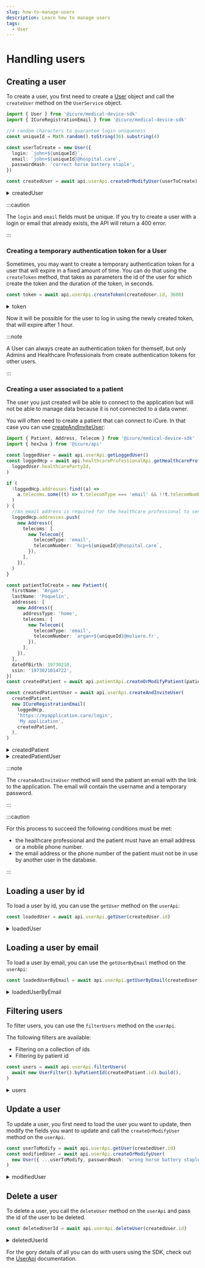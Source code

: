 ```yaml
---
slug: how-to-manage-users
description: Learn how to manage users
tags:
  - User
---
```


# Handling users

## Creating a user

To create a user, you first need to create a [User](../references/classes/User.md) object and call the `createUser` method on the `UserService` object.

<!-- file://code-samples/how-to/manage-users/index.mts snippet:Create a user-->
```typescript
import { User } from '@icure/medical-device-sdk'
import { ICureRegistrationEmail } from '@icure/medical-device-sdk'

//4 random characters to guarantee login uniqueness
const uniqueId = Math.random().toString(36).substring(4)

const userToCreate = new User({
  login: `john+${uniqueId}`,
  email: `john+${uniqueId}@hospital.care`,
  passwordHash: 'correct horse battery staple',
})

const createdUser = await api.userApi.createOrModifyUser(userToCreate)
```

<!-- output://code-samples/how-to/manage-users/createdUser.txt -->
<details>
<summary>createdUser</summary>

```json
{
  "id": "aa2b997f-4940-47ce-9db4-bf424964c348",
  "rev": "1-f754b92c9c89dc85bf10a5ba40473b75",
  "created": 1682493643604,
  "login": "john+csez0lmfp",
  "passwordHash": "*",
  "groupId": "ic-e2etest-medtech-docs",
  "email": "john+csez0lmfp@hospital.care",
  "properties": {},
  "roles": {},
  "sharingDataWith": {},
  "authenticationTokens": {}
}
```
</details>


:::caution

The `login` and `email` fields must be unique. If you try to create a user with a login or email that already exists, the API will return a 400 error.

:::

### Creating a temporary authentication token for a User

Sometimes, you may want to create a temporary authentication token for a user that will expire in a fixed amount of time. 
You can do that using the `createToken` method, that takes as parameters the id of the user for which create the token 
and the duration of the token, in seconds.

<!-- file://code-samples/how-to/manage-users/index.mts snippet:Create a token-->
```typescript
const token = await api.userApi.createToken(createdUser.id, 3600)
```

<!-- output://code-samples/how-to/manage-users/token.txt -->
<details>
<summary>token</summary>

```text
f7b331b7-75de-4cc3-b5e1-fae71113fa9a
```
</details>

Now it will be possible for the user to log in using the newly created token, that will expire after 1 hour.

:::note

A User can always create an authentication token for themself, 
but only Admins and Healthcare Professionals from create authentication tokens for other users.  


:::

### Creating a user associated to a patient

The user you just created will be able to connect to the application but will not be able to manage data because it is not connected to a data owner.

You will often need to create a patient that can connect to iCure. In that case you can use [createAndInviteUser](/sdks/references/apis/UserApi#createandinviteuser):

<!-- file://code-samples/how-to/manage-users/index.mts snippet:Create a patient user-->
```typescript
import { Patient, Address, Telecom } from '@icure/medical-device-sdk'
import { hex2ua } from '@icure/api'

const loggedUser = await api.userApi.getLoggedUser()
const loggedHcp = await api.healthcareProfessionalApi.getHealthcareProfessional(
  loggedUser.healthcarePartyId,
)

if (
  !loggedHcp.addresses.find((a) =>
    a.telecoms.some((t) => t.telecomType === 'email' && !!t.telecomNumber),
  )
) {
  //An email address is required for the healthcare professional to send the invitation
  loggedHcp.addresses.push(
    new Address({
      telecoms: [
        new Telecom({
          telecomType: 'email',
          telecomNumber: `hcp+${uniqueId}@hospital.care`,
        }),
      ],
    }),
  )
}

const patientToCreate = new Patient({
  firstName: 'Argan',
  lastName: 'Poquelin',
  addresses: [
    new Address({
      addressType: 'home',
      telecoms: [
        new Telecom({
          telecomType: 'email',
          telecomNumber: `argan+${uniqueId}@moliere.fr`,
        }),
      ],
    }),
  ],
  dateOfBirth: 19730210,
  ssin: '1973021014722',
})
const createdPatient = await api.patientApi.createOrModifyPatient(patientToCreate)

const createdPatientUser = await api.userApi.createAndInviteUser(
  createdPatient,
  new ICureRegistrationEmail(
    loggedHcp,
    'https://myapplication.care/login',
    'My application',
    createdPatient,
  ),
)
```

<!-- output://code-samples/how-to/manage-users/createdPatient.txt -->
<details>
<summary>createdPatient</summary>

```json
{
  "id": "daf57bd4-a644-41e2-a724-8c1cb7f4e6d4",
  "languages": [],
  "active": true,
  "parameters": {},
  "rev": "1-bcdfeb220845201e66854df3502862d0",
  "created": 1682493646024,
  "modified": 1682493646024,
  "author": "f7ec463c-44b4-414e-9e7f-f2cc0967cc01",
  "responsible": "b16baab3-b6a3-42a0-b4b5-8dc8e00cc806",
  "firstName": "Argan",
  "lastName": "Poquelin",
  "ssin": "1973021014722",
  "dateOfBirth": 19730210,
  "identifiers": [],
  "labels": {},
  "codes": {},
  "names": [
    {
      "firstNames": [
        "Argan"
      ],
      "prefix": [],
      "suffix": [],
      "lastName": "Poquelin",
      "text": "Poquelin Argan",
      "use": "official"
    }
  ],
  "addresses": [
    {
      "addressType": "home",
      "telecoms": [
        {
          "telecomNumber": "argan+csez0lmfp@moliere.fr",
          "telecomType": "email"
        }
      ]
    }
  ],
  "gender": "unknown",
  "birthSex": "unknown",
  "mergedIds": {},
  "deactivationReason": "none",
  "personalStatus": "unknown",
  "partnerships": [],
  "patientHealthCareParties": [],
  "patientProfessions": [],
  "properties": {},
  "systemMetaData": {
    "hcPartyKeys": {},
    "privateKeyShamirPartitions": {},
    "aesExchangeKeys": {},
    "transferKeys": {},
    "encryptedSelf": "IrjAPabEzVuLOUCvphbHD6T8ewqDep3xLaSD4heT1uU=",
    "secretForeignKeys": [],
    "cryptedForeignKeys": {},
    "delegations": {
      "b16baab3-b6a3-42a0-b4b5-8dc8e00cc806": {}
    },
    "encryptionKeys": {
      "b16baab3-b6a3-42a0-b4b5-8dc8e00cc806": {}
    }
  }
}
```
</details>

<!-- output://code-samples/how-to/manage-users/createdPatientUser.txt -->
<details>
<summary>createdPatientUser</summary>

```json
{
  "id": "d68e5e3f-8c23-407d-b636-a4e40047435f",
  "rev": "1-a0b50780da20bb277033d48eaaf56081",
  "created": 1682493646532,
  "name": "argan+csez0lmfp@moliere.fr",
  "login": "argan+csez0lmfp@moliere.fr",
  "groupId": "ic-e2etest-medtech-docs",
  "patientId": "daf57bd4-a644-41e2-a724-8c1cb7f4e6d4",
  "email": "argan+csez0lmfp@moliere.fr",
  "properties": {},
  "roles": {},
  "sharingDataWith": {},
  "authenticationTokens": {}
}
```
</details>


:::note

The `createAndInviteUser` method will send the patient an email with the link to the application.
The email will contain the username and a temporary password.

:::

:::caution

For this process to succeed the following conditions must be met: 
* the healthcare professional and the patient must have an email address or a mobile phone number.
* the email address or the phone number of the patient must not be in use by another user in the database.

:::

## Loading a user by id

To load a user by id, you can use the `getUser` method on the `userApi`:

<!-- file://code-samples/how-to/manage-users/index.mts snippet:Load a user-->
```typescript
const loadedUser = await api.userApi.getUser(createdUser.id)
```

<!-- output://code-samples/how-to/manage-users/loadedUser.txt -->
<details>
<summary>loadedUser</summary>

```json
{
  "id": "aa2b997f-4940-47ce-9db4-bf424964c348",
  "rev": "2-8b59bd5a79b9abb5348861747824b972",
  "created": 1682493643604,
  "login": "john+csez0lmfp",
  "passwordHash": "*",
  "groupId": "ic-e2etest-medtech-docs",
  "email": "john+csez0lmfp@hospital.care",
  "properties": {},
  "roles": {},
  "sharingDataWith": {},
  "authenticationTokens": {
    "d14075cc-313d-4962-a171-d3c9a53afa18": {
      "creationTime": 1682493643814,
      "validity": 3600
    }
  }
}
```
</details>

## Loading a user by email

To load a user by email, you can use the `getUserByEmail` method on the `userApi`:

<!-- file://code-samples/how-to/manage-users/index.mts snippet:Load a user by email-->
```typescript
const loadedUserByEmail = await api.userApi.getUserByEmail(createdUser.email)
```

<!-- output://code-samples/how-to/manage-users/loadedUserByEmail.txt -->
<details>
<summary>loadedUserByEmail</summary>

```json
{
  "id": "aa2b997f-4940-47ce-9db4-bf424964c348",
  "rev": "2-8b59bd5a79b9abb5348861747824b972",
  "created": 1682493643604,
  "login": "john+csez0lmfp",
  "passwordHash": "*",
  "groupId": "ic-e2etest-medtech-docs",
  "email": "john+csez0lmfp@hospital.care",
  "properties": {},
  "roles": {},
  "sharingDataWith": {},
  "authenticationTokens": {
    "d14075cc-313d-4962-a171-d3c9a53afa18": {
      "creationTime": 1682493643814,
      "validity": 3600
    }
  }
}
```
</details>

## Filtering users

To filter users, you can use the `filterUsers` method on the `userApi`.

The following filters are available:
* Filtering on a collection of ids
* Filtering by patient id

<!-- file://code-samples/how-to/manage-users/index.mts snippet:Filter users-->
```typescript
const users = await api.userApi.filterUsers(
  await new UserFilter().byPatientId(createdPatient.id).build(),
)
```

<!-- output://code-samples/how-to/manage-users/users.txt -->
<details>
<summary>users</summary>

```json
{
  "pageSize": 1000,
  "totalSize": 721,
  "rows": [
    {
      "id": "d68e5e3f-8c23-407d-b636-a4e40047435f",
      "rev": "2-c1500155eaaf2365b47c7ce547fa10f9",
      "created": 1682493646532,
      "name": "argan+csez0lmfp@moliere.fr",
      "login": "argan+csez0lmfp@moliere.fr",
      "groupId": "ic-e2etest-medtech-docs",
      "patientId": "daf57bd4-a644-41e2-a724-8c1cb7f4e6d4",
      "email": "argan+csez0lmfp@moliere.fr",
      "properties": {},
      "roles": {},
      "sharingDataWith": {},
      "authenticationTokens": {
        "41af21ed-435c-4834-ab78-6269f4a6e4ec": {
          "creationTime": 1682493647069,
          "validity": 172800
        }
      }
    }
  ],
  "nextKeyPair": {}
}
```
</details>

## Update a user

To update a user, you first need to load the user you want to update, then modify the fields you want to update and call the `createOrModifyUser` method on the `userApi`.

<!-- file://code-samples/how-to/manage-users/index.mts snippet:Update a user-->
```typescript
const userToModify = await api.userApi.getUser(createdUser.id)
const modifiedUser = await api.userApi.createOrModifyUser(
  new User({ ...userToModify, passwordHash: 'wrong horse battery staple' }),
)
```

<!-- output://code-samples/how-to/manage-users/modifiedUser.txt -->
<details>
<summary>modifiedUser</summary>

```json
{
  "id": "aa2b997f-4940-47ce-9db4-bf424964c348",
  "rev": "3-52538bab5460d34442f3615529dab1cd",
  "created": 1682493643604,
  "login": "john+csez0lmfp",
  "passwordHash": "*",
  "groupId": "ic-e2etest-medtech-docs",
  "email": "john+csez0lmfp@hospital.care",
  "properties": {},
  "roles": {},
  "sharingDataWith": {},
  "authenticationTokens": {
    "d14075cc-313d-4962-a171-d3c9a53afa18": {
      "creationTime": 1682493643814,
      "validity": 3600
    }
  }
}
```
</details>

## Delete a user

To delete a user, you call the `deleteUser` method on the `userApi` and pass the id of the user to be deleted.

<!-- file://code-samples/how-to/manage-users/index.mts snippet:Delete a user-->
```typescript
const deletedUserId = await api.userApi.deleteUser(createdUser.id)
```

<!-- output://code-samples/how-to/manage-users/deletedUserId.txt -->
<details>
<summary>deletedUserId</summary>

```text
4-32eecf82638266eba206c43122c6a6c6
```
</details>

For the gory details of all you can do with users using the SDK, check out the [UserApi](/sdks/references/apis/UserApi) documentation.
